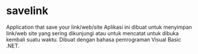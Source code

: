 # savelink
Application that save your link/web/site
Aplikasi ini dibuat untuk menyimpan link/web site yang sering dikunjungi atau untuk mencatat untuk dibuka kembali suatu waktu. Dibuat dengan bahasa pemrograman Visual Basic .NET.
